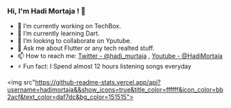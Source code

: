 ### Hi, I'm Hadi Mortaja ! 👋


- 🔭 I’m currently working on TechBox.
- 🌱 I’m currently learning Dart.
- 👯 I’m looking to collaborate on Yputube.
- 💬 Ask me about Flutter or any tech realted stuff.
- 📫 How to reach me: [Twitter - @hadi_murtaja](https://twitter.com/hadi_murtaja) , [Youtube - @HadiMortaja](https://www.youtube.com/channel/UCa9LFShFmoXUyt3rlLbtyIg)
- ⚡ Fun fact: I Spend almost 12 hours listening songs everyday

<img src"https://github-readme-stats.vercel.app/api?username=hadimortaja&&show_icons=true&title_color=ffffff&icon_color=bb2acf&text_color=daf7dc&bg_color=151515">

